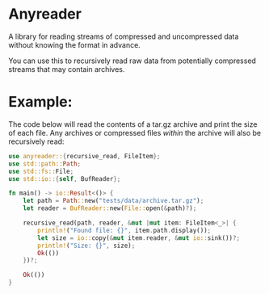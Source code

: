# Anyreader

A library for reading streams of compressed and uncompressed data without knowing the format in advance.

You can use this to recursively read raw data from potentially compressed streams that may contain archives.

# Example:

The code below will read the contents of a tar.gz archive and print the size of each file. Any archives or
compressed files _within_ the archive will also be recursively read:

```rust
use anyreader::{recursive_read, FileItem};
use std::path::Path;
use std::fs::File;
use std::io::{self, BufReader};

fn main() -> io::Result<()> {
    let path = Path::new("tests/data/archive.tar.gz");
    let reader = BufReader::new(File::open(&path)?);

    recursive_read(path, reader, &mut |mut item: FileItem<_>| {
        println!("Found file: {}", item.path.display());
        let size = io::copy(&mut item.reader, &mut io::sink())?;
        println!("Size: {}", size);
        Ok(())
    })?;

    Ok(())
}
```